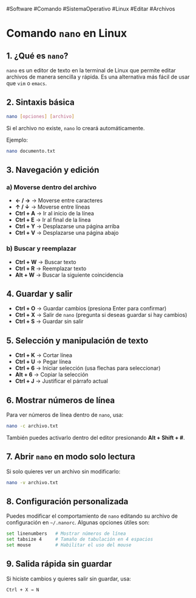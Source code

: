 #Software #Comando #SistemaOperativo #Linux #Editar #Archivos 
# Comando `nano` en Linux

## 1. ¿Qué es `nano`?

`nano` es un editor de texto en la terminal de Linux que permite editar archivos de manera sencilla y rápida. Es una alternativa más fácil de usar que `vim` o `emacs`.

## 2. Sintaxis básica

```bash
nano [opciones] [archivo]
```

Si el archivo no existe, `nano` lo creará automáticamente.

Ejemplo:

```bash
nano documento.txt
```

## 3. Navegación y edición

### a) Moverse dentro del archivo

- **← / →** → Moverse entre caracteres
- **↑ / ↓** → Moverse entre líneas
- **Ctrl + A** → Ir al inicio de la línea
- **Ctrl + E** → Ir al final de la línea
- **Ctrl + Y** → Desplazarse una página arriba
- **Ctrl + V** → Desplazarse una página abajo

### b) Buscar y reemplazar

- **Ctrl + W** → Buscar texto
- **Ctrl + R** → Reemplazar texto
- **Alt + W** → Buscar la siguiente coincidencia

## 4. Guardar y salir

- **Ctrl + O** → Guardar cambios (presiona Enter para confirmar)
- **Ctrl + X** → Salir de `nano` (pregunta si deseas guardar si hay cambios)
- **Ctrl + S** → Guardar sin salir

## 5. Selección y manipulación de texto

- **Ctrl + K** → Cortar línea
- **Ctrl + U** → Pegar línea
- **Ctrl + 6** → Iniciar selección (usa flechas para seleccionar)
- **Alt + 6** → Copiar la selección
- **Ctrl + J** → Justificar el párrafo actual

## 6. Mostrar números de línea

Para ver números de línea dentro de `nano`, usa:

```bash
nano -c archivo.txt
```

También puedes activarlo dentro del editor presionando **Alt + Shift + #**.

## 7. Abrir `nano` en modo solo lectura

Si solo quieres ver un archivo sin modificarlo:

```bash
nano -v archivo.txt
```

## 8. Configuración personalizada

Puedes modificar el comportamiento de `nano` editando su archivo de configuración en `~/.nanorc`. Algunas opciones útiles son:

```bash
set linenumbers   # Mostrar números de línea  
set tabsize 4     # Tamaño de tabulación en 4 espacios  
set mouse         # Habilitar el uso del mouse  
```

## 9. Salida rápida sin guardar

Si hiciste cambios y quieres salir sin guardar, usa:

```bash
Ctrl + X → N
```